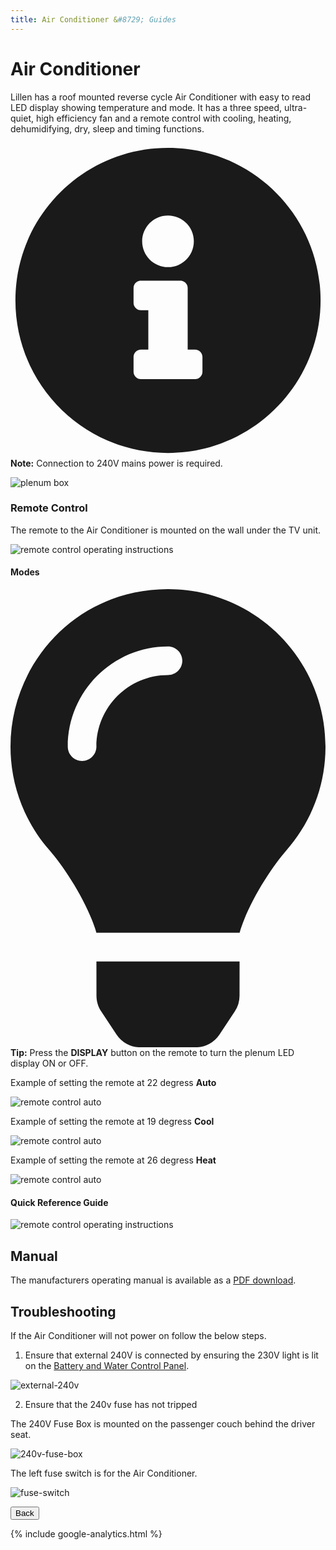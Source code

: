 ```yaml
---
title: Air Conditioner &#8729; Guides 
---
```


<link href="../styles/custom.css" rel="stylesheet" />
<link rel="stylesheet" href="https://cdn.jsdelivr.net/npm/bootstrap@4.6.1/dist/css/bootstrap.min.css" integrity="sha384-zCbKRCUGaJDkqS1kPbPd7TveP5iyJE0EjAuZQTgFLD2ylzuqKfdKlfG/eSrtxUkn" crossorigin="anonymous">

# Air Conditioner
Lillen has a roof mounted reverse cycle Air Conditioner with easy to read LED display showing temperature and mode.
It has a three speed, ultra-quiet, high efficiency fan and a remote control with cooling, heating, dehumidifying, dry, sleep and timing functions.

<div class="alert alert-primary">
    <svg class="svg-inline--fa fa-info-circle fa-w-16" aria-hidden="true" focusable="false" data-prefix="fas" data-icon="info-circle" role="img" xmlns="http://www.w3.org/2000/svg" viewBox="0 0 512 512" data-fa-i2svg=""><path fill="currentColor" d="M256 8C119.043 8 8 119.083 8 256c0 136.997 111.043 248 248 248s248-111.003 248-248C504 119.083 392.957 8 256 8zm0 110c23.196 0 42 18.804 42 42s-18.804 42-42 42-42-18.804-42-42 18.804-42 42-42zm56 254c0 6.627-5.373 12-12 12h-88c-6.627 0-12-5.373-12-12v-24c0-6.627 5.373-12 12-12h12v-64h-12c-6.627 0-12-5.373-12-12v-24c0-6.627 5.373-12 12-12h64c6.627 0 12 5.373 12 12v100h12c6.627 0 12 5.373 12 12v24z"></path></svg>
    <strong>Note:</strong> Connection to 240V mains power is required.
</div>

![plenum box](images/air-conditioner-plenum-box.jpg)

### Remote Control 
The remote to the Air Conditioner is mounted on the wall under the TV unit. 

![remote control operating instructions](images/air-conditioner-remote.jpg)


#### Modes

<div class="alert alert-success">
    <svg class="svg-inline--fa fa-lightbulb fa-w-11" aria-hidden="true" focusable="false" data-prefix="fas" data-icon="lightbulb" role="img" xmlns="http://www.w3.org/2000/svg" viewBox="0 0 352 512" data-fa-i2svg=""><path fill="currentColor" d="M96.06 454.35c.01 6.29 1.87 12.45 5.36 17.69l17.09 25.69a31.99 31.99 0 0 0 26.64 14.28h61.71a31.99 31.99 0 0 0 26.64-14.28l17.09-25.69a31.989 31.989 0 0 0 5.36-17.69l.04-38.35H96.01l.05 38.35zM0 176c0 44.37 16.45 84.85 43.56 115.78 16.52 18.85 42.36 58.23 52.21 91.45.04.26.07.52.11.78h160.24c.04-.26.07-.51.11-.78 9.85-33.22 35.69-72.6 52.21-91.45C335.55 260.85 352 220.37 352 176 352 78.61 272.91-.3 175.45 0 73.44.31 0 82.97 0 176zm176-80c-44.11 0-80 35.89-80 80 0 8.84-7.16 16-16 16s-16-7.16-16-16c0-61.76 50.24-112 112-112 8.84 0 16 7.16 16 16s-7.16 16-16 16z"></path></svg>
    <strong>Tip:</strong> Press the <b>DISPLAY</b> button on the remote to turn the plenum LED display ON or OFF.
</div>

Example of setting the remote at 22 degress **Auto**

![remote control auto](images/air-conditioner-remote-auto.jpg)

Example of setting the remote at 19 degress **Cool**

![remote control auto](images/air-conditioner-remote-cool.jpg)

Example of setting the remote at 26 degress **Heat**

![remote control auto](images/air-conditioner-remote-heat.jpg)

#### Quick Reference Guide
![remote control operating instructions](images/air-conditioner-remote-control-operating-instructions.png)

## Manual
The manufacturers operating manual is available as a [PDF download](/docs/air-conditioner.pdf). 

## Troubleshooting
If the Air Conditioner will not power on follow the below steps.

1. Ensure that external 240V is connected by ensuring the 230V light is lit on the [Battery and Water Control Panel](/guides/control-panel.md).

![external-240v](images/external-240v-indicator.jpg)

2. Ensure that the 240v fuse has not tripped

The 240V Fuse Box is mounted on the passenger couch behind the driver seat.

![240v-fuse-box](images/240v-fuse-box.jpg)

The left fuse switch is for the Air Conditioner.

![fuse-switch](images/air-conditioner-fuse.jpg)


<a href="/guides/#guides"><button class="nav-button"><i class="arrow arrow-left"></i> Back</button></a>

{% include google-analytics.html %}